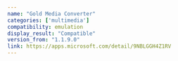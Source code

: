 ```yaml
---
name: "Gold Media Converter"
categories: ['multimedia']
compatibility: emulation
display_result: "Compatible"
version_from: "1.1.9.0"
link: https://apps.microsoft.com/detail/9NBLGGH4Z1RV
---
```

